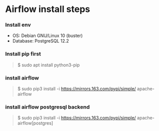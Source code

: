 # Airflow install steps

### Install env
* OS: Debian GNU/Linux 10 (buster)
* Database: PostgreSQL 12.2

### Install pip first
> $ sudo apt install python3-pip

### install airflow
> $ sudo pip3 install -i https://mirrors.163.com/pypi/simple/ apache-airflow

### install airflow postgresql backend
> $ sudo pip3 install -i https://mirrors.163.com/pypi/simple/ apache-airflow[postgres]